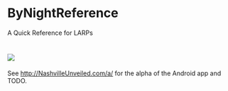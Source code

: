 # ByNightReference
A Quick Reference for LARPs


# <img src="http://nashvilleunveiled.com/a/icon-128.png"> 

See http://NashvilleUnveiled.com/a/ for the alpha of the Android app and TODO.
